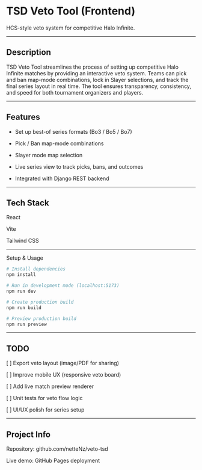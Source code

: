 # TSD Veto Tool (Frontend)

HCS-style veto system for competitive Halo Infinite.


---

## Description

TSD Veto Tool streamlines the process of setting up competitive Halo Infinite matches by providing an interactive veto system. Teams can pick and ban map-mode combinations, lock in Slayer selections, and track the final series layout in real time. The tool ensures transparency, consistency, and speed for both tournament organizers and players.


---

## Features

- Set up best-of series formats (Bo3 / Bo5 / Bo7)

- Pick / Ban map-mode combinations

- Slayer mode map selection

- Live series view to track picks, bans, and outcomes

- Integrated with Django REST backend



---

## Tech Stack

React

Vite

Tailwind CSS



---

Setup & Usage

```bash
# Install dependencies
npm install

# Run in development mode (localhost:5173)
npm run dev

# Create production build
npm run build

# Preview production build
npm run preview
```

---

## TODO

[ ] Export veto layout (image/PDF for sharing)

[ ] Improve mobile UX (responsive veto board)

[ ] Add live match preview renderer

[ ] Unit tests for veto flow logic

[ ] UI/UX polish for series setup



---

## Project Info

Repository: github.com/netteNz/veto-tsd

Live demo: GitHub Pages deployment
